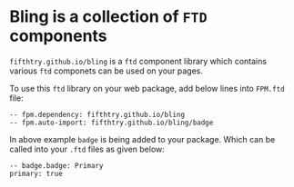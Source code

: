 # Bling is a collection of `FTD` components
`fifthtry.github.io/bling` is a `ftd` component library which contains various `ftd` 
componets can be used on your pages. 

To use this `ftd` library on your web package, add below lines into `FPM.ftd` file:
```ftd
-- fpm.dependency: fifthtry.github.io/bling
-- fpm.auto-import: fifthtry.github.io/bling/badge
```

In above example `badge` is being added to your package. Which can be called into your `.ftd` files as given below:

```ftd
-- badge.badge: Primary
primary: true
```
